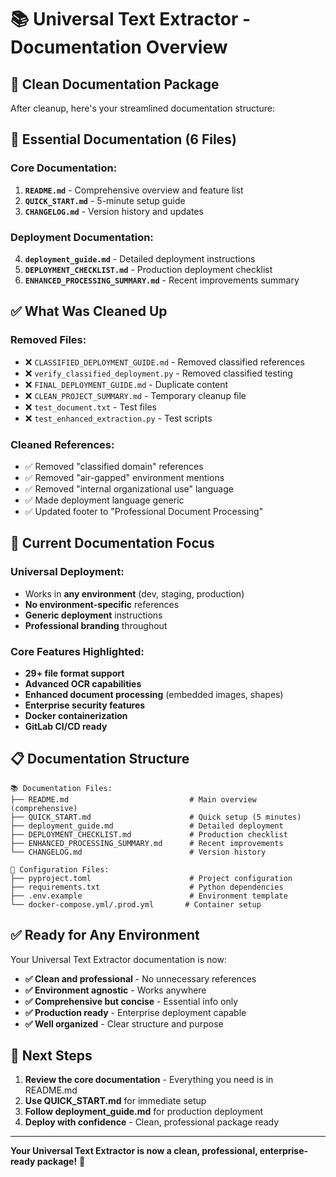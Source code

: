 # 📚 Universal Text Extractor - Documentation Overview

## 🧹 **Clean Documentation Package**

After cleanup, here's your streamlined documentation structure:

## 📁 **Essential Documentation (6 Files)**

### **Core Documentation:**
1. **`README.md`** - Comprehensive overview and feature list
2. **`QUICK_START.md`** - 5-minute setup guide
3. **`CHANGELOG.md`** - Version history and updates

### **Deployment Documentation:**
4. **`deployment_guide.md`** - Detailed deployment instructions
5. **`DEPLOYMENT_CHECKLIST.md`** - Production deployment checklist
6. **`ENHANCED_PROCESSING_SUMMARY.md`** - Recent improvements summary

## ✅ **What Was Cleaned Up**

### **Removed Files:**
- ❌ `CLASSIFIED_DEPLOYMENT_GUIDE.md` - Removed classified references
- ❌ `verify_classified_deployment.py` - Removed classified testing
- ❌ `FINAL_DEPLOYMENT_GUIDE.md` - Duplicate content
- ❌ `CLEAN_PROJECT_SUMMARY.md` - Temporary cleanup file
- ❌ `test_document.txt` - Test files
- ❌ `test_enhanced_extraction.py` - Test scripts

### **Cleaned References:**
- ✅ Removed "classified domain" references
- ✅ Removed "air-gapped" environment mentions
- ✅ Removed "internal organizational use" language
- ✅ Made deployment language generic
- ✅ Updated footer to "Professional Document Processing"

## 🎯 **Current Documentation Focus**

### **Universal Deployment:**
- Works in **any environment** (dev, staging, production)
- **No environment-specific** references
- **Generic deployment** instructions
- **Professional branding** throughout

### **Core Features Highlighted:**
- **29+ file format support**
- **Advanced OCR capabilities**
- **Enhanced document processing** (embedded images, shapes)
- **Enterprise security features**
- **Docker containerization**
- **GitLab CI/CD ready**

## 📋 **Documentation Structure**

```
📚 Documentation Files:
├── README.md                           # Main overview (comprehensive)
├── QUICK_START.md                      # Quick setup (5 minutes)
├── deployment_guide.md                 # Detailed deployment
├── DEPLOYMENT_CHECKLIST.md             # Production checklist
├── ENHANCED_PROCESSING_SUMMARY.md      # Recent improvements
└── CHANGELOG.md                        # Version history

🔧 Configuration Files:
├── pyproject.toml                      # Project configuration
├── requirements.txt                    # Python dependencies
├── .env.example                        # Environment template
└── docker-compose.yml/.prod.yml       # Container setup
```

## ✅ **Ready for Any Environment**

Your Universal Text Extractor documentation is now:

- **✅ Clean and professional** - No unnecessary references
- **✅ Environment agnostic** - Works anywhere
- **✅ Comprehensive but concise** - Essential info only
- **✅ Production ready** - Enterprise deployment capable
- **✅ Well organized** - Clear structure and purpose

## 🚀 **Next Steps**

1. **Review the core documentation** - Everything you need is in README.md
2. **Use QUICK_START.md** for immediate setup
3. **Follow deployment_guide.md** for production deployment
4. **Deploy with confidence** - Clean, professional package ready

---

**Your Universal Text Extractor is now a clean, professional, enterprise-ready package!** 🎉